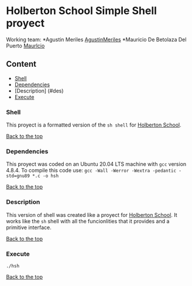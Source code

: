 # Holberton School Simple Shell proyect

Working team:
*Agustin Meriles
[AgustinMeriles](https://github.com/AgustinMeriles)
*Mauricio De Betolaza Del Puerto
[Maurlcio](https://github.com/Maurlcio)

## Content
- [Shell](#shell)
- [Dependencies](#dep)
- [Description] (#des)
- [Execute](#Exe)

### Shell
This proyect is a formatted version of the ````sh shell```` for [Holberton School](https://holbertonschool.uy/).

[Back to the top](#Content)

### Dependencies
This proyect was coded on an Ubuntu 20.04 LTS machine with ````gcc```` version 4.8.4.
To compile this code use: ````gcc -Wall -Werror -Wextra -pedantic -std=gnu89 *.c -o hsh````

[Back to the top](#Content)

### Description
This version of shell was created like a proyect for [Holberton School](https://holbertonschool.uy/). It works like the ````sh```` shell with all the funcionlities that it provides and a primitive interface.

[Back to the top](#Content)

### Execute
````./hsh````

[Back to the top](#Content)

